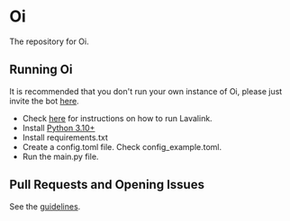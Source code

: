 # Oi
The repository for Oi.

## Running Oi
It is recommended that you don't run your own instance of Oi, please just invite the bot [here](https://discord.com/oauth2/authorize?client_id=867713143366746142&scope=bot+applications.commands&permissions=1644942454270).
- Check [here](https://lavalink.dev/getting-started/index.html) for instructions on how to run Lavalink.
- Install [Python 3.10+](https://www.python.org/downloads/)
- Install requirements.txt
- Create a config.toml file. Check config_example.toml.
- Run the main.py file.

## Pull Requests and Opening Issues
See the [guidelines](/.github/contributing.md).